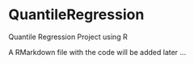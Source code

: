 # QuantileRegression
Quantile Regression Project using R

A RMarkdown file with the code will be added later ...
